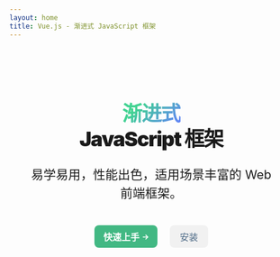 ```yaml
---
layout: home
title: Vue.js - 渐进式 JavaScript 框架
---
```


<script setup>
import { withBase } from 'vitepress'
</script>

<section id="hero">
    <h1 class="tagline">
        <span class="accent">渐进式</span><br />JavaScript 框架
    </h1>
    <p class="description">
        易学易用，性能出色，适用场景丰富的 Web 前端框架。
    </p>
    <p class="actions">
        <a class="get-started" :href='withBase("/guide/introduction")'>
            快速上手
            <svg class="icon"
                xmlns="http://www.w3.org/2000/svg"
                width="10"
                height="10"
                viewBox="0 0 24 24"><path d="M13.025 1l-2.847 2.828 6.176 6.176h-16.354v3.992h16.354l-6.176 6.176 2.847 2.828 10.975-11z"></path></svg>
        </a>
        <a class="setup" :href='withBase("/guide/quick-start")'>安装</a>
    </p>
</section>

<style scoped>
section#hero {
	padding: 96px 32px;
	text-align: center;
}
.tagline {
	font-size: 36px;
	line-height: 1.25;
	font-weight: 900;
	letter-spacing: -1.5px;
	max-width: 960px;
	margin: 0 auto;
}
html:not(.dark) .accent,
.dark .tagline {
	background: -webkit-linear-gradient(315deg, #42d392 25%, #647eff);
	background-clip: text;
	-webkit-background-clip: text;
	-webkit-text-fill-color: transparent;
}
.description {
	max-width: 960px;
	line-height: 1.5;
	color: var(--vt-c-text-2);
	transition: color 0.5s;
	font-size: 22px;
	margin: 24px auto 40px;
}
.actions a {
	font-size: 16px;
	display: inline-block;
	background-color: #f1f1f1;
	color: #476582;
	padding: 8px 18px;
	font-weight: 500;
	border-radius: 8px;
	transition: background-color 0.5s, color 0.5s;
}
.actions .get-started {
	font-size: 16px;
	display: inline-block;
	border-radius: 8px;
	transition: background-color 0.5s, color 0.5s;
	position: relative;
	font-weight: 600;
	background-color: #42b883;
	color: #fff;
	margin-right: 18px;
	padding: 8px 1em;
}
.actions .icon {
	display: inline;
	position: relative;
	top: -1px;
	margin-left: 2px;
	fill: currentColor;
	transition: transform 0.2s;
}
</style>
